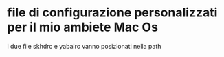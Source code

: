 # file di configurazione personalizzati per il mio ambiete Mac Os 

i due file skhdrc e yabairc vanno posizionati nella path 
